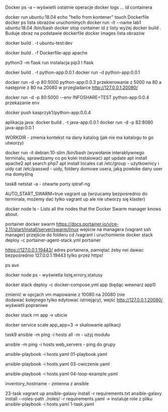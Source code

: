 Docker ps -a – wyświetli ostatnie operacje
docker logs … id containera

docker run ubuntu:18.04 echo "hello from kontener"
touch Dockerfile
docker ps lista obrazów uruchominych
docker run -it --name lab1 ubuntu:18.04 /bin/bash
docker stop container id z listy wyżej
docker build . Buduje obraz na podstawie dockerfile
docker images lista obrazów

docker build . -t ubuntu-test:dev

docker build . -f Dockerfile-app apache


python3 -m flask run
instalacja pip3 I flask


docker build . -t python-app:0.0.1
docker run -d python-app:0.0.1

docker run -d -p 80:5000 python-app:0.0.3
przekierowanie z 5000 na 80 a następnie z 80 na 20080
w przegladarce http://127.0.0.1:20080/

docker run -d -p 80:5000 --env INFOSHARE=TEST python-app:0.0.4
przekazanie env

docker push kasprzyk1/python-app:0.0.4


aplikacja java:
docker build . -t java-app:0.0.1
docker run -d -p 82:8080 java-app:0.0.1

WORKDIR - zmenia kontekst na dany katalog (jak nie ma katalogu to go utworzy)


docker run -it debian:10-slim /bin/bash    (wywołanie interaktywnego terminalu, sprawdzamy co po kolei instalować)
apt update
apt install apache2
apt search php7
apt install locales
cat /etc/group - użytkownicy i uidy
cat /etc/passwd - uidy, foldery domowe usera, jaką powłoke dany user ma domyślną

task8
netstat -a   - otwarte porty
iptraf-ng

AUTO_START_SWARM=true vagrant up (wrzucamy bezpośrednio do terminala, możemy dać tylko vagrant up ale nie utworzy się klaster)

docker node ls - Lists all the nodes that the Docker Swarm manager knows about. 

portainer docker swarm https://docs.portainer.io/v/ce-2.11/start/install/server/swarm/linux
wejście na managera (vagrant ssh manager) przejście do folderu cd /vagrant i uruchomienie 
docker stack deploy -c portainer-agent-stack.yml portainer

https://127.0.0.1:19443/ adres portainera, pamiętać żeby nei dawac bezpośrednio 127.0.0.1:19443 tylko przez https!

ps aux

docker node ps - wyświetla listę,errory,statusy

docker stack deploy -c docker-compose.yml app (będąc wewnarz app1)

zmienić w opcjach vm mapowanie z 10080 na 20080 (nie dodawać kolejnego tylko edytować istniejący), wejść http://127.0.0.1:20080/ wyświetli popraniwe

docker stack rm app -> ubicie 

docker service scale app_app=3 -> skalowanie aplikacji


task9 
ansible -m ping -i hosts all
-m - użyj modułu

ansible -m ping -i hosts web_servers - ping do grupy

ansible-playbook -i hosts.yaml 01-playbook.yaml

ansible-playbook -i hosts.yaml 03-cwiczenie.yaml

ansible-playbook -i hosts.yaml 04-loop-example.yaml 

inventory_hostname - zmienna z ansible


23-task
vagrant up
ansible-galaxy install -r requirements.txt
ansible-galaxy install --roles-path ./roles/ -r requirements.yaml -> instaluje role z pliku
ansible-playbook -i hosts.yaml 1-task.yaml

